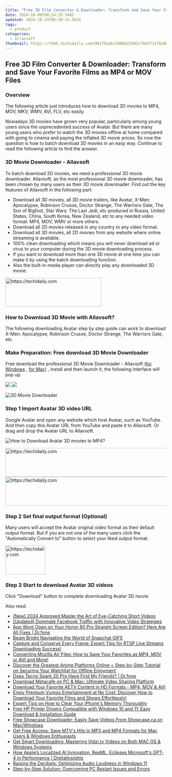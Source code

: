 ```yaml
---
title: "Free 3D Film Converter & Downloader: Transform and Save Your Favorite Films as MP4 or MOV Files"
date: 2024-10-08T08:24:25.548Z
updated: 2024-10-14T06:39:15.583Z
tags:
  - product
categories:
  - allavsoft
thumbnail: https://thmb.techidaily.com/981f5aab13809d22943cf0e3715f6a9d6dac906b3d14ad5b24428ee14ae4807c.jpg
---
```


## Free 3D Film Converter & Downloader: Transform and Save Your Favorite Films as MP4 or MOV Files

### Overview

The following article just introduces how to download 3D movies to MP4, MOV, MKV, WMV, AVI, FLV, etc easily.

Nowadays 3D movies have grown very popular, particularly among young users since the unprecedented success of Avatar. But there are many young users who prefer to watch the 3D movies offline at home compared with going to cinema and paying the inflated 3D movie prices. So now the question is how to batch download 3D movies in an easy way. Continue to read the following article to find the answer.

### 3D Movie Downloader - Allavsoft

To batch download 3D movies, we need a professional 3D movie downloader. Allavsoft, as the most professional 3D movie downloader, has been chosen by many users as their 3D movie downloader. Find out the key features of Allavsoft in the following part:

* Download all 3D movies, all 3D movie trailers, like Avatar, X-Men: Apocalypse, Robinson Crusoe, Doctor Strange, The Warriors Gate, The Son of Bigfoot, Star Wars: The Last Jedi, etc produced in Russia, United States, China, South Korea, New Zealand, etc to any needed video format: MP4, MOV, WMV or more others.
* Download all 2D movies released in any country to any video format.
* Download all 3D movies, all 2D movies from any website where online streaming is available.
* 100% clean downloading which means you will never download ad or virus to your computer during the 3D movie downloading process.
* If you want to download more than one 3D movie at one time you can make it by using the batch downloading function.
* Also the built-in media player can directly play any downloaded 3D movie.

<!-- affiliate ads begin -->
<a href="https://aligracehair.sjv.io/c/5597632/1934138/19272" target="_top" id="1934138">
  <img src="//a.impactradius-go.com/display-ad/19272-1934138" border="0" alt="https://techidaily.com" width="300" height="90"/>
</a>
<img height="0" width="0" src="https://aligracehair.sjv.io/i/5597632/1934138/19272" style="position:absolute;visibility:hidden;" border="0" />
<!-- affiliate ads end -->

### How to Download 3D Movie with Allavsoft?

The following downloading Avatar step by step guide can work to download X-Men: Apocalypse, Robinson Crusoe, Doctor Strange, The Warriors Gate, etc.

### Make Preparation: Free download 3D Movie Downloader

Free download the professional 3D Movie Downloader - Allavsoft ([for Windows](https://tools.techidaily.com/allavsoft/products/) , [for Mac](https://tools.techidaily.com/allavsoft/products/)) , install and then launch it, the following interface will pop up.

[![](https://www.allavsoft.com/how-to/../images/how-to/free-download-win.jpg)](https://tools.techidaily.com/allavsoft/products/) [![](https://www.allavsoft.com/how-to/../images/how-to/free-download-mac.jpg)](https://tools.techidaily.com/allavsoft/products/)

![3D Movie Downloader](https://www.allavsoft.com/how-to/../images/allavsoft/screen-shot-600.jpg)

### Step 1 Import Avatar 3D video URL

Google Avatar and open any website which host Avatar, such as YouTube. And then copy this Avatar URL from YouTube and paste it to Allavsoft. Or drag and drop the Avatar URL to Allavsoft.

![How to Download Avatar 3D movies to MP4?](https://www.allavsoft.com/how-to/../images/how-to/download-rtmp-video/download-rtmp-video.jpg)

<!-- affiliate ads begin -->
<a href="https://aligracehair.sjv.io/c/5597632/1886073/19272" target="_top" id="1886073">
  <img src="//a.impactradius-go.com/display-ad/19272-1886073" border="0" alt="https://techidaily.com" width="728" height="90"/>
</a>
<img height="0" width="0" src="https://aligracehair.sjv.io/i/5597632/1886073/19272" style="position:absolute;visibility:hidden;" border="0" />
<!-- affiliate ads end -->

<!-- affiliate ads begin -->
<a href="https://appsumo.8odi.net/c/5597632/2118322/7443" target="_top" id="2118322">
  <img src="//a.impactradius-go.com/display-ad/7443-2118322" border="0" alt="https://techidaily.com" width="728" height="90"/>
</a>
<img height="0" width="0" src="https://appsumo.8odi.net/i/5597632/2118322/7443" style="position:absolute;visibility:hidden;" border="0" />
<!-- affiliate ads end -->

### Step 2 Set final output format (Optional)

Many users will accept the Avatar original video format as their default output format. But if you are not one of the many users click the "Automatically Convert to" button to select your liked output format.

<!-- affiliate ads begin -->
<a href="https://aligracehair.sjv.io/c/5597632/2135395/19272" target="_top" id="2135395">
  <img src="//a.impactradius-go.com/display-ad/19272-2135395" border="0" alt="https://techidaily.com" width="125" height="90"/>
</a>
<img height="0" width="0" src="https://aligracehair.sjv.io/i/5597632/2135395/19272" style="position:absolute;visibility:hidden;" border="0" />
<!-- affiliate ads end -->

### Step 3 Start to download Avatar 3D videos

Click "Download" button to complete downloading Avatar 3D movie.

<ins class="adsbygoogle"
     style="display:block"
     data-ad-format="autorelaxed"
     data-ad-client="ca-pub-7571918770474297"
     data-ad-slot="1223367746"></ins>

<ins class="adsbygoogle"
     style="display:block"
     data-ad-client="ca-pub-7571918770474297"
     data-ad-slot="8358498916"
     data-ad-format="auto"
     data-full-width-responsive="true"></ins>

<span class="atpl-alsoreadstyle">Also read:</span>
<div><ul>
<li><a href="https://youtube-data.techidaily.com/024-approved-master-the-art-of-eye-catching-short-videos/"><u>[New] 2024 Approved Master the Art of Eye-Catching Short Videos</u></a></li>
<li><a href="https://facebook-video-content.techidaily.com/updated-dominate-facebook-traffic-with-innovative-video-strategies/"><u>[Updated] Dominate Facebook Traffic with Innovative Video Strategies</u></a></li>
<li><a href="https://howto.techidaily.com/app-wont-open-on-your-honor-80-pro-straight-screen-edition-here-are-all-fixes-drfone-by-drfone-fix-android-problems-fix-android-problems/"><u>App Wont Open on Your Honor 80 Pro Straight Screen Edition? Here Are All Fixes | Dr.fone</u></a></li>
<li><a href="https://tiktok-clips.techidaily.com/beam-bright-navigating-the-world-of-snapchat-gifs/"><u>Beam Bright Navigating the World of Snapchat GIFS</u></a></li>
<li><a href="https://win-lab.techidaily.com/capture-and-conserve-every-frame-expert-tips-for-rtsp-live-streams-downloading-success/"><u>Capture and Conserve Every Frame: Expert Tips for RTSP Live Streams Downloading Success!</u></a></li>
<li><a href="https://win-lab.techidaily.com/converting-mozilla-air-files-how-to-save-your-favorites-as-mp4-mov-or-avi-and-more/"><u>Converting Mozilla Air Files: How to Save Your Favorites as MP4, MOV or AVI and More!</u></a></li>
<li><a href="https://win-lab.techidaily.com/discover-the-greatest-anime-platforms-online-plus-step-by-step-tutorial-on-securing-your-watchlist-for-offline-enjoyment/"><u>Discover the Greatest Anime Platforms Online + Step-by-Step Tutorial on Securing Your Watchlist for Offline Enjoyment</u></a></li>
<li><a href="https://fix-guide.techidaily.com/does-tecno-spark-20-pro-have-find-my-friends-drfone-by-drfone-virtual-android/"><u>Does Tecno Spark 20 Pro Have Find My Friends? | Dr.fone</u></a></li>
<li><a href="https://win-lab.techidaily.com/download-metacafe-on-pc-and-mac-ultimate-video-sharing-platform/"><u>Download Metacafe on PC & Mac: Ultimate Video Sharing Platform</u></a></li>
<li><a href="https://win-lab.techidaily.com/download-your-favorite-aetv-content-in-hd-formats-mp4-mov-and-avi/"><u>Download Your Favorite AETV Content in HD Formats - MP4, MOV & AVI</u></a></li>
<li><a href="https://win-lab.techidaily.com/enjoy-premium-vumoo-entertainment-at-no-cost-discover-how-to-download-your-favorite-films-and-shows-effortlessly/"><u>Enjoy Premium Vumoo Entertainment at No Cost: Discover How to Download Your Favorite Films and Shows Effortlessly!</u></a></li>
<li><a href="https://data-safeguard.techidaily.com/expert-tips-on-how-to-clear-your-iphones-memory-thoroughly/"><u>Expert Tips on How to Clear Your iPhone's Memory Thoroughly</u></a></li>
<li><a href="https://hardware-help.techidaily.com/free-hp-printer-drivers-compatible-with-windows-10-and-11-easy-download-and-installation-guide/"><u>Free HP Printer Drivers Compatible with Windows 10 and 11: Easy Download & Installation Guide</u></a></li>
<li><a href="https://win-lab.techidaily.com/free-showcase-downloader-easily-save-videos-from-showcaseca-on-macwindows/"><u>Free Showcase Downloader: Easily Save Videos From Showcase.ca on Mac/Windows</u></a></li>
<li><a href="https://win-lab.techidaily.com/get-free-access-save-mtvs-hits-in-mp3-and-mp4-formats-for-mac-users-and-windows-enthusiasts/"><u>Get Free Access: Save MTV's Hits in MP3 and MP4 Formats for Mac Users & Windows Enthusiasts</u></a></li>
<li><a href="https://win-lab.techidaily.com/get-smart-downloading-mastering-vidzitv-videos-on-both-mac-os-and-windows-systems/"><u>Get Smart Downloading: Mastering Vidzi.tv Videos on Both MAC OS & Windows Systems</u></a></li>
<li><a href="https://tech-renaissance.techidaily.com/how-apples-localized-ai-innovation-reaml-eclipses-microsofts-gpt-4-in-performance-digitalinsights/"><u>How Apple’s Localized AI Innovation, ReaML, Eclipses Microsoft's GPT-4 in Performance | DigitalInsights</u></a></li>
<li><a href="https://sound-issues.techidaily.com/raising-the-decibels-optimizing-audio-loudness-in-windows-11/"><u>Raising the Decibels: Optimizing Audio Loudness in Windows 11</u></a></li>
<li><a href="https://techno-recovery.techidaily.com/step-by-step-solution-overcoming-pc-restart-issues-and-errors/"><u>Step-by-Step Solution: Overcoming PC Restart Issues and Errors</u></a></li>
</ul></div>

